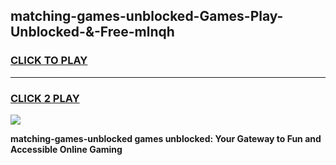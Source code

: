 
## matching-games-unblocked-Games-Play-Unblocked-&-Free-mlnqh
<h3>
<a href="https://premium76.site?title=matching-games-unblocked&ref=24A">CLICK TO PLAY</a></h3>
<hr>

<h3>
<a href="https://premium76.site?title=matching-games-unblocked&ref=24A">CLICK 2 PLAY</a>
  
</h3>

<a href="https://premium76.site?title=matching-games-unblocked&ref=24A"><img src="https://clearcache.store/games.png"></a>


**matching-games-unblocked games unblocked: Your Gateway to Fun and Accessible Online Gaming**
